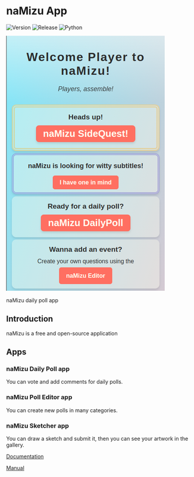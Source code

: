 # naMizu App

![Version](https://img.shields.io/badge/version-3.0.1-green) ![Release](https://img.shields.io/badge/release-develop-orange) ![Python](https://img.shields.io/badge/python-3.10-yellow)

![banner](./docs/img/frontPage.png)

naMizu daily poll app 

## Introduction

naMizu is a free and open-source application

## Apps

### naMizu Daily Poll app

You can vote and add comments for daily polls.

### naMizu Poll Editor app

You can create new polls in many categories.

### naMizu Sketcher app

You can draw a sketch and submit it, then you can see your artwork in the gallery.

[Documentation](./docs/Documentation.md)

[Manual](./docs/Manual.md)


